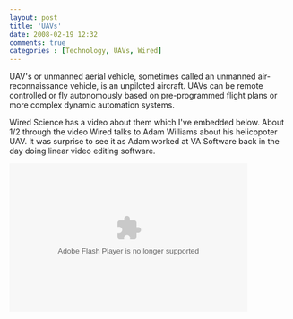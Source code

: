 ```yaml
---
layout: post
title: 'UAVs'
date: 2008-02-19 12:32
comments: true
categories : [Technology, UAVs, Wired]
---  
```


UAV's or unmanned aerial vehicle, sometimes called an unmanned air-reconnaissance vehicle, is an unpiloted aircraft. UAVs can be remote controlled or fly autonomously based on pre-programmed flight plans or more complex dynamic automation systems. 

Wired Science has a video about them which I've embedded below. About 1/2 through the video Wired talks to Adam Williams about his helicopoter UAV. It was surprise to see it as Adam worked at VA Software back in the day doing linear video editing software.

<object width="425" height="265"> <param name="movie" value="http://www.pbs.org/kcet/wiredscience/video/embed/163"></param> <param name="wmode" value="transparent"></param> <embed src="http://www.pbs.org/kcet/wiredscience/video/embed/163" quality="high" wmode="transparent" width="425" height="265" type="application/x-shockwave-flash"></embed> </object>

